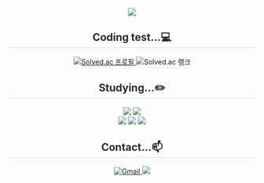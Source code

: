 <div align="center">
    <img src="https://capsule-render.vercel.app/api?type=venom&color=0:899379,100:787878&height=160&text=KimMinSoo&animation=twinkling&fontColor=FFFFFF&fontSize=60&stroke=899379&strokeWidth=2" />
</div>

<div align="center">
  <h2 style="border-bottom: 1px solid #d8dee4; color: #282d33;">Coding test...💻</h2>
  <div>
    <a href="https://solved.ac/riinti">
      <img src="http://mazassumnida.wtf/api/v2/generate_badge?boj=riinti" alt="Solved.ac 프로필" />
    </a>
    <img src="http://mazandi.herokuapp.com/api?handle=riinti&theme=warm" alt="Solved.ac 랭크" />
  </div>
</div>

<div align="center">
  <h2 style="border-bottom: 1px solid #d8dee4; color: #282d33;">Studying...✏️</h2>
  <div>
    <img src="https://img.shields.io/badge/Python-3776AB?style=for-the-badge&logo=Python&logoColor=white">
    <img src="https://img.shields.io/badge/C-A8B9CC?style=for-the-badge&logo=C&logoColor=white">
    <br>
    <img src="https://img.shields.io/badge/HTML5-E34F26?style=for-the-badge&logo=HTML5&logoColor=white">
    <img src="https://img.shields.io/badge/CSS3-1572B6?style=for-the-badge&logo=CSS3&logoColor=white">
    <img src="https://img.shields.io/badge/Javascript-F7DF1E?style=for-the-badge&logo=Javascript&logoColor=white">
  </div>
</div>

<div align="center">
  <h2 style="border-bottom: 1px solid #d8dee4; color: #282d33;">Contact...📫</h2>
  <div>
    <a href="mailto:minsoo051218@gmail.com">
      <img src="https://img.shields.io/badge/Gmail-EA4335?style=for-the-badge&logo=Gmail&logoColor=white&link=mailto:minsoo051218@gmail.com" alt="Gmail">
    </a>
    <a href=https://www.instagram.com/minso__o12/> <img src="https://img.shields.io/badge/Instagram-E4405F?style=for-the-badge&logo=Instagram&logoColor=white&link=https://www.instagram.com/minso__o12/"> 
    </a>      
  </div>
</div>


    

    
<!--
**riinti/riinti** is a ✨ _special_ ✨ repository because its `README.md` (this file) appears on your GitHub profile.

Here are some ideas to get you started:

- 🔭 I’m currently working on ...
- 🌱 I’m currently learning ...
- 👯 I’m looking to collaborate on ...
- 🤔 I’m looking for help with ...
- 💬 Ask me about ...
- 📫 How to reach me: ...
- 😄 Pronouns: ...
- ⚡ Fun fact: ...
-->
